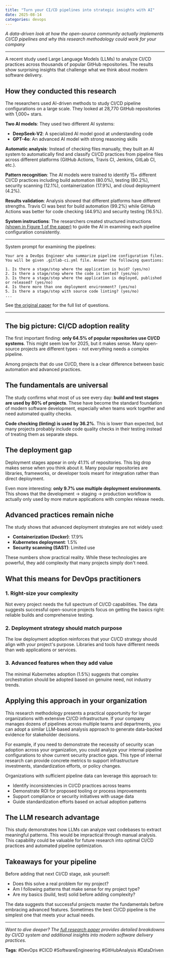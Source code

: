 ```yaml
---
title: "Turn your CI/CD pipelines into strategic insights with AI"
date: 2025-08-14
categories: devops
---
```


*A data-driven look at how the open-source community actually implements CI/CD pipelines and why this research methodology could work for your company*

---

A recent study used Large Language Models (LLMs) to analyze CI/CD practices across thousands of popular GitHub repositories. The results show surprising insights that challenge what we think about modern software delivery.

## How they conducted this research

The researchers used AI-driven methods to study CI/CD pipeline configurations on a large scale. They looked at 28,770 GitHub repositories with 1,000+ stars.

**Two AI models**: They used two different AI systems:
- **DeepSeek-V2**: A specialized AI model good at understanding code
- **GPT-4o**: An advanced AI model with strong reasoning skills

**Automatic analysis**: Instead of checking files manually, they built an AI system to automatically find and classify CI/CD practices from pipeline files across different platforms (GitHub Actions, Travis CI, Jenkins, GitLab CI, etc.).

**Pattern recognition**: The AI models were trained to identify 15+ different CI/CD practices including build automation (80.0%), testing (80.2%), security scanning (12.1%), containerization (17.9%), and cloud deployment (4.2%).

**Results validation**: Analysis showed that different platforms have different strengths. Travis CI was best for build automation (99.2%) while GitHub Actions was better for code checking (44.9%) and security testing (16.5%).

**System instructions**: The researchers created structured instructions [(shown in Figure 1 of the paper)]((https://dl.acm.org/doi/10.1145/3696630.3728699) ) to guide the AI in examining each pipeline configuration consistently.

---

System prompt for examining the pipelines:

```
Your are a DevOps Engineer who summarize pipeline configuration files. 
You will be given .gitlab-ci.yml file. Answer the following questions:

1. Is there a stage/step where the application is buid? (yes/no)
2. Is there a stage/step where the code is tested? (yes/no)
3. Is there a stage/step where the application is deployed, published or released? (yes/no)
4. Is there more than one deployment environment? (yes/no)
5. Is there a stage/step with source code linting? (yes/no)
...
```

See [the original paper](https://dl.acm.org/doi/10.1145/3696630.3728699) for the full list of questions.

---

## The big picture: CI/CD adoption reality

The first important finding: **only 64.5% of popular repositories use CI/CD systems**. This might seem low for 2025, but it makes sense. Many open-source projects are different types - not everything needs a complex pipeline.

Among projects that do use CI/CD, there is a clear difference between basic automation and advanced practices.

## The fundamentals are universal

The study confirms what most of us see every day: **build and test stages are used by 80% of projects**. These have become the standard foundation of modern software development, especially when teams work together and need automated quality checks.

**Code checking (linting) is used by 36.2%**. This is lower than expected, but many projects probably include code quality checks in their testing instead of treating them as separate steps.

## The deployment gap

Deployment stages appear in only 41.1% of repositories. This big drop makes sense when you think about it. Many popular repositories are libraries, frameworks, or developer tools meant for integration rather than direct deployment.

Even more interesting: **only 9.7% use multiple deployment environments**. This shows that the development → staging → production workflow is actually only used by more mature applications with complex release needs.

## Advanced practices remain niche

The study shows that advanced deployment strategies are not widely used:

- **Containerization (Docker)**: 17.9%
- **Kubernetes deployment**: 1.5%
- **Security scanning (SAST)**: Limited use

These numbers show practical reality. While these technologies are powerful, they add complexity that many projects simply don't need.

## What this means for DevOps practitioners

### 1. Right-size your complexity

Not every project needs the full spectrum of CI/CD capabilities. The data suggests successful open-source projects focus on getting the basics right: reliable builds and comprehensive testing.

### 2. Deployment strategy should match purpose

The low deployment adoption reinforces that your CI/CD strategy should align with your project's purpose. Libraries and tools have different needs than web applications or services.

### 3. Advanced features when they add value

The minimal Kubernetes adoption (1.5%) suggests that complex orchestration should be adopted based on genuine need, not industry trends.

## Applying this approach in your organization

This research methodology presents a practical opportunity for larger organizations with extensive CI/CD infrastructure. If your company manages dozens of pipelines across multiple teams and departments, you can adopt a similar LLM-based analysis approach to generate data-backed evidence for stakeholder decisions.

For example, if you need to demonstrate the necessity of security scan adoption across your organization, you could analyze your internal pipeline configurations to show current security practice gaps. This type of internal research can provide concrete metrics to support infrastructure investments, standardization efforts, or policy changes.

Organizations with sufficient pipeline data can leverage this approach to:

- Identify inconsistencies in CI/CD practices across teams
- Demonstrate ROI for proposed tooling or process improvements  
- Support compliance or security initiatives with usage data
- Guide standardization efforts based on actual adoption patterns

## The LLM research advantage

This study demonstrates how LLMs can analyze vast codebases to extract meaningful patterns. This would be impractical through manual analysis. This capability could be valuable for future research into optimal CI/CD practices and automated pipeline optimization.

## Takeaways for your pipeline

Before adding that next CI/CD stage, ask yourself:

- Does this solve a real problem for my project?
- Am I following patterns that make sense for my project type?
- Are my basics (build, test) solid before adding complexity?

The data suggests that successful projects master the fundamentals before embracing advanced features. Sometimes the best CI/CD pipeline is the simplest one that meets your actual needs.

---

*Want to dive deeper? The [full research paper](https://dl.acm.org/doi/10.1145/3696630.3728699) provides detailed breakdowns by CI/CD system and additional insights into modern software delivery practices.*

**Tags**: #DevOps #CICD #SoftwareEngineering #GitHubAnalysis #DataDriven

